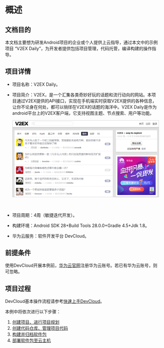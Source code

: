 # **概述**<a name="devcloud_qs_0701"></a>

## **文档目的**<a name="section7550054111914"></a>

本文档主要想为研发Android项目的企业或个人提供上云指导，通过本文中的示例项目 “V2EX Daily”，为开发者提供包括项目管理，代码托管，编译构建的操作指导。

## **项目详情**<a name="section13100171572013"></a>

-   项目名称：V2EX Daily。
-   项目简介：V2EX，是一个汇集各类奇妙好玩的话题和流行动向的网站。本项目通过V2EX提供的API接口，实现在手机端实时获取V2EX提供的各种信息，让你不论身在何处，都可以徜徉在V2EX的话题的海洋中。V2EX Daily是作为android平台上的V2EX客户端，它支持视图主题、节点搜索、用户等功能。

    ![](figures/Android-产品页面展示.png)

      

-   项目周期：4周（敏捷迭代开发）。
-   构建环境：Android SDK 28+Build Tools 28.0.0+Gradle 4.5+Jdk 1.8。
-   华为云服务：软件开发平台 DevCloud。

## **前提条件**<a name="section467172816201"></a>

使用DevCloud开展本例前，[华为云官网](https://www.huaweicloud.com/)注册华为云账号。若已有华为云账号，则可忽略。

## **项目过程**<a name="section491654214598"></a>

DevCloud基本操作流程请参考[快速上手DevCloud](https://support.huaweicloud.com/qs-devcloud/devcloud_qs_1000.html)。

本例中将依次进行以下步骤：

1.  [创建项目、进行项目规划](基于Java的Web应用开发-创建项目-进行项目规划.md)
2.  [创建代码仓库、管理项目代码](基于Java的Web应用开发-创建代码仓库-管理项目代码.md)
3.  [构建并归档软件包](基于Java的Web应用开发-构建并归档软件包.md)
4.  [部署软件包至云主机](基于Java的Web应用开发-部署软件包至云主机.md)

  

